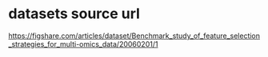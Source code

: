 # datasets source url
https://figshare.com/articles/dataset/Benchmark_study_of_feature_selection_strategies_for_multi-omics_data/20060201/1
